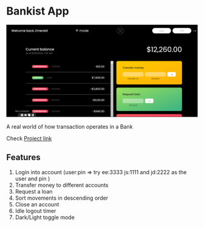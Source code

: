 # Bankist App

<img src="bank-app.png" alt="bank-transactions-image"/>
<p>A real world of how transaction operates in a Bank</p>

Check [Project link](https://emerald-bankist-app.vercel.app/)



## Features 
1. Login into account (user:pin ⇒ try ee:3333 js:1111 and jd:2222 as the user and pin )
2. Transfer money to different accounts
3. Request a loan
4. Sort movements in descending order
5. Close an account
6. Idle logout timer
7. Dark/Light toggle mode